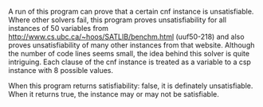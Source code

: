 A run of this program can prove that a certain cnf instance is unsatisfiable. Where other solvers fail, this program proves unsatisfiability for all instances of 50 variables from http://www.cs.ubc.ca/~hoos/SATLIB/benchm.html (uuf50-218) and also proves unsatisfiability of many other instances from that website. Although the number of code lines seems small, the idea behind this solver is quite intriguing. Each clause of the cnf instance is treated as a variable to a csp instance with 8 possible values.

When this program returns satisfiability: false, it is definately unsatisfiable. When it returns true, the instance may or may not be satisfiable.